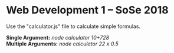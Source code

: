 # Web Development 1 – SoSe 2018

Use the "calculator.js" file to calculate simple formulas.

**Single Argument:** *node calculator 10+728* </br>
**Multiple Arguments:** *node calculator 22 x 0.5*